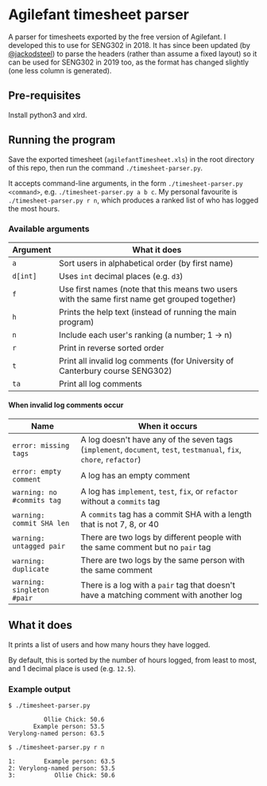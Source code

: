 # Agilefant timesheet parser
A parser for timesheets exported by the free version of Agilefant. I developed this to use for SENG302 in 2018. It has since been updated (by [@jackodsteel](https://github.com/jackodsteel)) to parse the headers (rather than assume a fixed layout) so it can be used for SENG302 in 2019 too, as the format has changed slightly (one less column is generated).

## Pre-requisites

Install python3 and xlrd.

## Running the program

Save the exported timesheet (`agilefantTimesheet.xls`) in the root directory of this repo, then run the command `./timesheet-parser.py`.

It accepts command-line arguments, in the form `./timesheet-parser.py <command>`, e.g. `./timesheet-parser.py a b c`. My personal favourite is `./timesheet-parser.py r n`, which produces a ranked list of who has logged the most hours.

### Available arguments

Argument |What it does
---------|------------
`a`      |Sort users in alphabetical order (by first name)
`d[int]` |Uses `int` decimal places (e.g. `d3`)
`f`      |Use first names (note that this means two users with the same first name get grouped together)
`h`      |Prints the help text (instead of running the main program)
`n`      |Include each user's ranking (a number; 1 -> n)
`r`      |Print in reverse sorted order
`t`      |Print all invalid log comments (for University of Canterbury course SENG302)
`ta`     |Print all log comments

#### When invalid log comments occur

Name | When it occurs
-|-
`error: missing tags` | A log doesn't have any of the seven tags (`implement`, `document`, `test`, `testmanual`, `fix`, `chore`, `refactor`)
`error: empty comment` | A log has  an empty comment
`warning: no #commits tag` | A log has `implement`, `test`, `fix`,  or `refactor` without a `commits` tag
`warning: commit SHA len` | A `commits` tag has a commit SHA with a length that is not 7, 8, or 40
`warning: untagged pair` | There are two logs by different people with the same comment but no `pair` tag
`warning: duplicate` | There are two logs by the same person with the same comment
`warning: singleton #pair` | There is a log with a `pair` tag that doesn't have a matching comment with another log

 

## What it does
It prints a list of users and how many hours they have logged.

By default, this is sorted by the number of hours logged, from least to most, and 1 decimal place is used (e.g. `12.5`).

### Example output

```
$ ./timesheet-parser.py 

          Ollie Chick: 50.6
       Example person: 53.5
Verylong-named person: 63.5

$ ./timesheet-parser.py r n

1:        Example person: 63.5
2: Verylong-named person: 53.5
3:           Ollie Chick: 50.6
```
